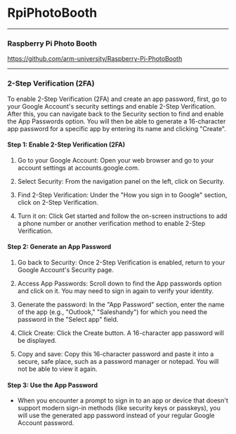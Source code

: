 # RpiPhotoBooth


---
### Raspberry Pi Photo Booth
https://github.com/arm-university/Raspberry-Pi-PhotoBooth


---
### 2-Step Verification (2FA)

To enable 2-Step Verification (2FA) and create an app password, first, go to your Google Account's security settings and enable 2-Step Verification. After this, you can navigate back to the Security section to find and enable the App Passwords option. You will then be able to generate a 16-character app password for a specific app by entering its name and clicking "Create". 

#### Step 1: Enable 2-Step Verification (2FA)

1. Go to your Google Account: Open your web browser and go to your account settings at accounts.google.com. 

2. Select Security: From the navigation panel on the left, click on Security. 

3.  Find 2-Step Verification: Under the "How you sign in to Google" section, click on 2-Step Verification. 

4. Turn it on: Click Get started and follow the on-screen instructions to add a phone number or another verification method to enable 2-Step Verification.

#### Step 2: Generate an App Password

1. Go back to Security: Once 2-Step Verification is enabled, return to your Google Account's Security page. 

2. Access App Passwords: Scroll down to find the App passwords option and click on it. You may need to sign in again to verify your identity. 


3. Generate the password: In the "App Password" section, enter the name of the app (e.g., "Outlook," "Saleshandy") for which you need the password in the "Select app" field. 

4. Click Create: Click the Create button. A 16-character app password will be displayed. 

5. Copy and save: Copy this 16-character password and paste it into a secure, safe place, such as a password manager or notepad. You will not be able to view it again. 

#### Step 3: Use the App Password 

* When you encounter a prompt to sign in to an app or device that doesn't support modern sign-in methods (like security keys or passkeys), you will use the generated app password instead of your regular Google Account password.

